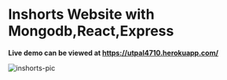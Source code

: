 # Inshorts Website with Mongodb,React,Express
<b>Live demo can be viewed at https://utpal4710.herokuapp.com/</b>

![inshorts-pic](https://user-images.githubusercontent.com/61631724/177960293-88a271be-21bb-4faa-bc9d-465680c7f772.jpg)
